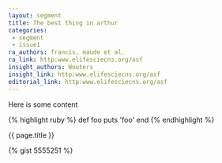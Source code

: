 ```yaml
---
layout: segment
title: The best thing in arthur
categories:
 - segment
 - issue1
ra_authors: francis, maude et al.
ra_link: http:www.elifesciecns.org/asf
insight_authors: Wouters
insight_link: http:www.elifesciecns.org/asf
editorial_link: http:www.elifesciecns.org/asf
---
```


Here is some content

{% highlight ruby %}
def foo
  puts 'foo'
end
{% endhighlight %}

{{ page.title }}

{% gist 5555251 %}
